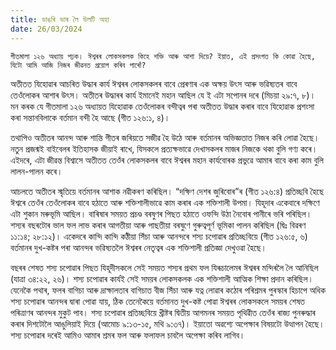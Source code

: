 ```yaml
---
title: ডাঙৰি ভাৰ লৈ উলটি অহা
date: 26/03/2024
---
```


`গীতমালা ১২৬ অধ্যায় পঢ়ক। ঈশ্বৰৰ লোকসকলক কিহে শক্তি আৰু আশা দিয়ে? ইয়াত, এই প্ৰসংগত কি কোৱা হৈছে, যিটো আমি আজি নিজৰ জীৱনত প্ৰয়োগ কৰিব পাৰোঁ?`

অতীতত যিহোৱাৰ আচৰিত উদ্ধাৰ কাৰ্য ঈশ্বৰৰ লোকসকলৰ বাবে প্ৰেৰণাৰ এক অক্ষয় উৎস আৰু ভৱিষ্যতৰ বাবে তেওঁলোকৰ আশাৰ উৎস। অতীতৰ উদ্ধাৰৰ কাৰ্য ইমানেই মহান আছিল যে ই এটা সপোনৰ দৰে (মিচয়া ২৯:৭, ৮)। মন কৰক যে গীতমালা ১২৬ অধ্যায়ত যিহোৱাক তেওঁলোকৰ বন্দীত্বৰ পৰা অতীতত উদ্ধাৰ কৰাৰ বাবে যিহোৱাক প্ৰশংসা কৰা সন্তানবিলাকে বৰ্তমান বন্দী হৈ আছে (গীত ১২৬:১, ৪)।

তথাপিও অতীতৰ আনন্দ আৰু শান্তি গীতৰ জৰিয়তে সজীৱ হৈ উঠে আৰু বৰ্তমানৰ অভিজ্ঞতাত নিজৰ কৰি লোৱা হৈছে। নতুন প্ৰজন্মই বাইবেলৰ ইতিহাসক জীয়াই ৰাখে, যিসকলে প্ৰত্যক্ষভাৱে দেখাসকলৰ মাজৰ নিজকে থকা বুলি গণ্য কৰে। এইদৰে, এটা জীৱন্ত বিশ্বাসে অতীতত তেওঁৰ লোকসকলৰ বাবে ঈশ্বৰৰ মহান কাৰ্যবোৰক প্ৰভুৱে আমাৰ বাবে কৰা কাম বুলি লালন-পালন কৰে।

আচলতে অতীতৰ স্মৃতিয়ে বৰ্তমানৰ আশাক নৱীকৰণ কৰিছিল। “দক্ষিণ দেশৰ জুৰিবোৰ”ৰ (গীত ১২৬:৪) প্ৰতিচ্ছবি হৈছে ঈশ্বৰে তেওঁৰ তেওঁলোকৰ বাবে হঠাতে আৰু শক্তিশালীভাৱে কাম কৰাৰ এক শক্তিশালী উপমা। যিহূদাৰ একেবাৰে দক্ষিণে এটা শুকান মৰুভূমি আছিল। বাৰিষাৰ সময়ত প্ৰচণ্ড বৰষুণৰ পিছত হঠাতে ওফন্দি উঠা নৈবোৰ পানীৰে ভৰি পৰিছিল। শস্যৰ বছৰটোৰ ভাল ফল লাভ কৰাৰ আগতীয়া আৰু পাছতীয়া বৰষুণে গুৰুত্বপূৰ্ণ ভূমিকা পালন কৰিছিল (দ্বিঃ বিৱৰণ ১১:১৪; ২৮:১২)। একেদৰে কান্দি কান্দি কঠীয়া সিঁচা আৰু আনন্দৰে শস্য চপোৱাৰ প্ৰতিচ্ছবিয়ে (গীত ১২৬:৫, ৬) বৰ্তমানৰ দুখ-কষ্টৰ পৰা আনন্দৰ ভৱিষ্যতলৈ ঈশ্বৰৰ নেতৃত্বৰ এক শক্তিশালী প্ৰতিজ্ঞা দেখুওৱা হৈছে।

বছৰৰ শেষত শস্য চপোৱাৰ পিছত যিহূদীসকলে সেই সময়ত শস্যৰ প্ৰথম ফল যিৰূচালেমৰ ঈশ্বৰৰ মন্দিৰলৈ লৈ আনিছিল (যাত্ৰা ৩৪:২২, ২৬)। শস্য চপোৱাৰ কাৰ্যই সেই সময়ৰ লোকসকলক এক শক্তিশালী আত্মিক শিক্ষা প্ৰদান কৰিছিল। যেনেকৈ পথাৰ, ফলৰ বাগিচা আৰু দ্ৰাক্ষালতাৰ বাগিচাত বীজ সিঁচা আৰু যত্ন লোৱাৰ কঠোৰ পৰিশ্ৰমৰ পুৰস্কাৰ হিচাপে অধিক শস্য চপোৱাৰ আনন্দৰ দ্বাৰা পোৱা যায়, ঠিক তেনেকৈয়ে বৰ্তমানত দুখ-কষ্ট পোৱা ঈশ্বৰৰ লোকসকলে সময়ৰ শেষত পৰিত্ৰাণৰ আনন্দৰ মুকুট পাব। শস্য চপোৱাৰ প্ৰতিচ্ছবিয়ে খ্ৰীষ্টৰ দ্বিতীয় আগমনৰ সময়ত পৃথিৱীত তেওঁৰ ৰাজ্য পুনৰুদ্ধাৰ কৰাৰ দিশটোলৈ আঙুলিয়াই দিয়ে (আমোচ ৯:১৩-১৫, মথি ৯:৩৭)। ইয়াতো অৱশ্যে অপেক্ষাৰ বিষয়টো উত্থাপন হৈছে। শস্য চপোৱাৰ দৰেই আমিও আমাৰ শ্ৰমৰ ফল আৰু ফলাফল চাবলৈ অপেক্ষা কৰিব লাগিব।